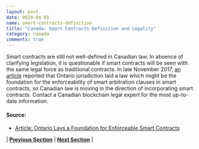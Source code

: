 ```yaml
---
layout: post
date: 0020-04-01
name: smart-contracts-definition
title: "Canada: Smart Contracts Definition and Legality"
category: canada
comments: true
---
```

Smart contracts are still not well-defined in Canadian law. In absence of clarifying legislation, it is questionable if smart contracts will be seen with the same legal force as traditional contracts. In late November 2017, [an article](http://www.slaw.ca/2017/11/27/beyond-the-bitcoin-crash-ontario-law-lays-a-foundation-for-enforceable-smart-contracts/) reported that Ontario jurisdiction laid a law which might be the foundation for the enforceability of smart arbitration clauses in smart contracts, so Canadian law is moving in the direction of incorporating smart contracts. Contact a Canadian blockchain legal expert for the most up-to-date information.

#### Source:
- [Article: Ontario Lays a Foundation for Enforceable Smart Contracts](http://www.slaw.ca/2017/11/27/beyond-the-bitcoin-crash-ontario-law-lays-a-foundation-for-enforceable-smart-contracts/)

| **[Previous Section]( https://neo-project.github.io/global-blockchain-compliance-hub//canada/canada-final-liability.html)** | **[Next Section]( https://neo-project.github.io/global-blockchain-compliance-hub//canada/canada-dispute-resolution.html)** |
